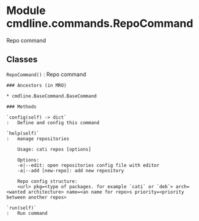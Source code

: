 Module cmdline.commands.RepoCommand
===================================
Repo command

Classes
-------

`RepoCommand()`
:   Repo command

    ### Ancestors (in MRO)

    * cmdline.BaseCommand.BaseCommand

    ### Methods

    `config(self) ‑> dict`
    :   Define and config this command

    `help(self)`
    :   manage repositories
        
        Usage: cati repos [options]
        
        Options:
        -e|--edit: open repositories config file with editor
        -a|--add [new-repo]: add new repository
        
        Repo config structure:
        <url> pkg=<type of packages. for example `cati` or `deb`> arch=<wanted architecture> name=<an name for repo>s priority=<priority between another repos>

    `run(self)`
    :   Run command